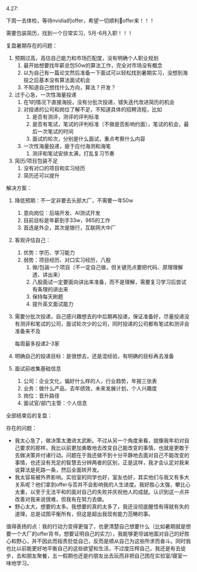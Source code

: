 4.27:

下周一去体检，等待nvidia的offer，希望一切顺利🙏offer来！！！

需要包装简历，找到一个日常实习，5月-6月入职！！！



复盘暑期存在的问题：

1. 预期过高，高估自己能力和市场匹配度，没有明确个人职业规划
   1. 最开始想要找年薪总包50w的算法工作，完全对市场没有概念
   2. 以为自己有一篇论文然后准备一下面试可以轻松找到暑期实习，没想到海投之后基本没有算法面试机会
   3. 不知道自己想找什么方向，算法？开发？
2. 过于心急，一次性海量投递
   1. 在1的情况下直接海投，没有分批次投递，错失迭代改进简历的机会
   2. 对投递的公司和岗位了解不足，不知道具体的招聘流程，比如
      1. 是否有测评，测评的评判标准
      2. 是否有笔试，笔试的评判标准（不做是否影响约面），笔试的机会，最后一次笔试的时间
      3. 面试的轮次，分别是什么面试，重点考察什么内容
   3. 一次性海量投递，疲于应付海测和海笔
      1. 测评和笔试安排太满，打乱复习节奏
3. 简历/项目包装不足
   1. 没有对口的项目和实习经历
   2. 简历还可以提升

解决方案：

1. 降低预期：不一定非要去头部大厂，不需要一年50w

   1. 意向岗位：后端开发、AI测试开发
   2. 目前目标是年薪到手33w，985的工作
   3. 首选是外企，其次是银行，互联网大中厂

2. 客观评估自己：

   1. 优势：学历、学习能力
   2. 弱势：项目经历、对口实习经历，八股
      1. 做/包装一个项目（不一定自己做，但关键亮点要把代码、原理理解透、讲出来）
      2. 八股面试一定要面向讲出来准备，而不是理解，需要复习学习后尝试有条理的讲出来
      3. 保持每天刷题
      4. 提升英文面试能力

3. 需要分批次投递，自己感兴趣想去的中后期再投递，保证准备好，尽量投递没有测评和笔试的公司，面试轮次少的公司，同时投递的公司都有笔试和测评会准备来不及

   每周最多投递2-3家

4. 明确自己的投递目标：是很想去，还是混经验，有明确的目标再去准备

5. 面试前收集基础信息

   1. 公司：企业文化，偏好什么样的人，行业趋势，年报三张表
   2. 业务：做什么产品，去年绩效，未来发展计划，个人兴趣度
   3. 岗位：晋升路径
   4. 面试官/部门主管：个人信息

全部结束后的复盘：

存在的问题：

- 我太心急了，做决策太激进太武断。不过从另一个角度来看，就像我年初对自己要求的那样，我比以前更加勇敢地去改变自己能改变的事情，也就是更敢于去做决策并付诸行动。问题在于我还做不到十分平静地去面对自己不能改变的事情，也还没有充足的智慧去分辨两者的区别，正是这样，我才会认定对我来说算法是死路一条，然后全面转开发。
- 我太容易被外界影响。实验室的同学也好，室友也好，其实他们与我又有多大关系呢？他们拿到offer与否并不会影响我的人生进度。我好胜心太强，攀比心太重，以至于无法平和的面对自己的失败并庆祝他人的成就。认识到这一点并改善对我来说很难，但我有在努力去做。
- 野心太大，想要的太多。我想要的真的太多了，我还没彻底醒悟有得就有失的道理，总是试图平衡所有，但这是超出我现有能力范畴的事。

值得表扬的点：我的行动力变得更强了，也更清楚自己想要什么（比如暑期就是想要一个大厂的offer背书，想要证明自己的实力），我能够更坦诚地面对自己的好胜心和野心，并不因此而指责贬低自己，反而是顺从自己为这些所求而奋斗。同时我也比以前能更好地平衡自己的这些欲望和生活，不过度压榨自己，我还是有去徒步，去和朋友聚餐，五一假期也还是约朋友出去玩而非把自己困在实验室/寝室一味地学习。